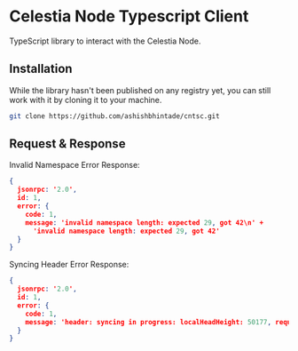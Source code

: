 # Celestia Node Typescript Client

TypeScript library to interact with the Celestia Node.

## Installation

While the library hasn't been published on any registry yet, you can still work with it by cloning it to your machine.

```bash
git clone https://github.com/ashishbhintade/cntsc.git
```

## Request & Response

Invalid Namespace Error Response:
```json
{
  jsonrpc: '2.0',
  id: 1,
  error: {
    code: 1,
    message: 'invalid namespace length: expected 29, got 42\n' +
      'invalid namespace length: expected 29, got 42'
  }
}
```

Syncing Header Error Response:
```json
{
  jsonrpc: '2.0',
  id: 1,
  error: {
    code: 1,
    message: 'header: syncing in progress: localHeadHeight: 50177, requestedHeight: 1433532'
  }
}
```
